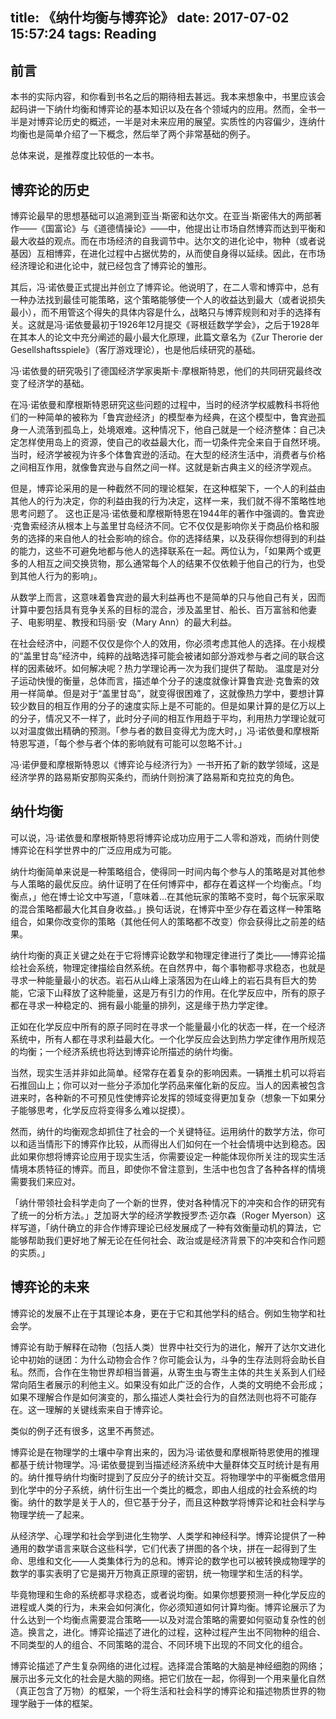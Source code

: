 title: 《纳什均衡与博弈论》
date: 2017-07-02 15:57:24
tags: Reading
---

## 前言

本书的实际内容，和你看到书名之后的期待相去甚远。我本来想象中，书里应该会起码讲一下纳什均衡和博弈论的基本知识以及在各个领域内的应用。然而，全书一半是对博弈论历史的概述，一半是对未来应用的展望。实质性的内容偏少，连纳什均衡也是简单介绍了一下概念，然后举了两个非常基础的例子。

总体来说，是推荐度比较低的一本书。

<!-- more -->

## 博弈论的历史

博弈论最早的思想基础可以追溯到亚当·斯密和达尔文。在亚当·斯密伟大的两部著作——《国富论》与《道德情操论》——中，他提出让市场自然博弈而达到平衡和最大收益的观点。而在市场经济的自我调节中。达尔文的进化论中，物种（或者说基因）互相博弈，在进化过程中占据优势的，从而使自身得以延续。因此，在市场经济理论和进化论中，就已经包含了博弈论的雏形。

其后，冯·诺依曼正式提出并创立了博弈论。他说明了，在二人零和博弈中，总有一种办法找到最佳可能策略，这个策略能够使一个人的收益达到最大（或者说损失最小），而不用管这个得失的具体内容是什么，战略只与博弈规则和对手的选择有关。这就是冯·诺依曼最初于1926年12月提交《哥根廷数学学会》，之后于1928年在其本人的论文中充分阐述的最小最大化原理，此篇文章名为《Zur Therorie der Gesellshaftsspiele》（客厅游戏理论），也是他后续研究的基础。

冯·诺依曼的研究吸引了德国经济学家奥斯卡·摩根斯特恩，他们的共同研究最终改变了经济学的基础。

在冯·诺依曼和摩根斯特恩研究这些问题的过程中，当时的经济学权威教科书将他们的一种简单的被称为「鲁宾逊经济」的模型奉为经典，在这个模型中，鲁宾逊孤身一人流落到孤岛上，处境艰难。这种情况下，他自己就是一个经济整体：自己决定怎样使用岛上的资源，使自己的收益最大化，而一切条件完全来自于自然环境。当时，经济学被视为许多个体鲁宾逊的活动。在大型的经济生活中，消费者与价格之间相互作用，就像鲁宾逊与自然之间一样。这就是新古典主义的经济学观点。

但是，博弈论采用的是一种截然不同的理论框架，在这种框架下，一个人的利益由其他人的行为决定，你的利益由我的行为决定，这样一来，我们就不得不策略性地思考问题了。 这也正是冯·诺依曼和摩根斯特恩在1944年的著作中强调的。鲁宾逊·克鲁索经济从根本上与盖里甘岛经济不同。它不仅仅是影响你关于商品价格和服务的选择的来自他人的社会影响的综合。你的选择结果，以及获得你想得到的利益的能力，这些不可避免地都与他人的选择联系在一起。两位认为，「如果两个或更多的人相互之间交换货物，那么通常每个人的结果不仅依赖于他自己的行为，也受到其他人行为的影响」。

从数学上而言，这意味着鲁宾逊的最大利益再也不是简单的只与他自己有关，因而计算中要包括具有竞争关系的目标的混合，涉及盖里甘、船长、百万富翁和他妻子、电影明星、教授和玛丽·安（Mary Ann）的最大利益。

在社会经济中，问题不仅仅是你个人的效用，你必须考虑其他人的选择。在小规模的“盖里甘岛”经济中，纯粹的战略选择可能会被诸如部分游戏参与者之间的联合这样的因素破坏。如何解决呢？热力学理论再一次为我们提供了帮助。 温度是对分子运动快慢的衡量，总体而言，描述单个分子的速度就像计算鲁宾逊·克鲁索的效用一样简单。但是对于“盖里甘岛”，就变得很困难了，这就像热力学中，要想计算较少数目的相互作用的分子的速度实际上是不可能的。但是如果计算的是亿万以上的分子，情况又不一样了，此时分子间的相互作用趋于平均，利用热力学理论就可以对温度做出精确的预测。「参与者的数目变得尤为庞大时，」冯·诺依曼和摩根斯特恩写道，「每个参与者个体的影响就有可能可以忽略不计。」

冯·诺伊曼和摩根斯特恩以《博弈论与经济行为》一书开拓了新的数学领域，这是经济学界的路易斯安那购买条约，而纳什则扮演了路易斯和克拉克的角色。

## 纳什均衡

可以说，冯·诺依曼和摩根斯特恩将博弈论成功应用于二人零和游戏，而纳什则使博弈论在科学世界中的广泛应用成为可能。

纳什均衡简单来说是一种策略组合，使得同一时间内每个参与人的策略是对其他参与人策略的最优反应。纳什证明了在任何博弈中，都存在着这样一个均衡点。「均衡点，」他在博士论文中写道，「意味着…在其他玩家的策略不变时，每个玩家采取的混合策略都最大化其自身收益。」换句话说，在博弈中至少存在着这样一种策略组合，如果你改变你的策略（其他任何人的策略都不改变）你会获得比之前差的结果。

纳什均衡的真正关键之处在于它将博弈论数学和物理定律进行了类比——博弈论描绘社会系统，物理定律描绘自然系统。在自然界中，每个事物都寻求稳态，也就是寻求一种能量最小的状态。岩石从山峰上滚落因为在山峰上的岩石具有巨大的势能，它滚下山释放了这种能量，这是万有引力的作用。在化学反应中，所有的原子都在寻求一种稳定的、拥有最小能量的排列，这是缘于热力学定律。

正如在化学反应中所有的原子同时在寻求一个能量最小化的状态一样，在一个经济系统中，所有人都在寻求利益最大化。一个化学反应会达到热力学定律作用所规范的均衡；一个经济系统也将达到博弈论所描述的纳什均衡。

当然，现实生活并非如此简单。经常存在着复杂的影响因素。一辆推土机可以将岩石推回山上；你可以对一些分子添加化学药品来催化新的反应。当人的因素被包含进来时，各种新的不可预见性使博弈论发挥的领域变得更加复杂（想象一下如果分子能够思考，化学反应将变得多么难以捉摸）。

然而，纳什的均衡观念却抓住了社会的一个关键特征。运用纳什的数学方法，你可以和适当情形下的博弈作比较，从而得出人们如何在一个社会情境中达到稳态。因此如果你想将博弈论应用于现实生活，你需要设定一种能体现你所关注的现实生活情境本质特征的博弈。而且，即使你不曾注意到，生活中也包含了各种各样的情境需要我们来应对。

「纳什带领社会科学走向了一个新的世界，使对各种情况下的冲突和合作的研究有了统一的分析方法。」芝加哥大学的经济学教授罗杰·迈尔森（Roger Myerson）这样写道，「纳什确立的非合作博弈理论已经发展成了一种有效衡量动机的算法，它能够帮助我们更好地了解无论在任何社会、政治或是经济背景下的冲突和合作问题的实质。」

## 博弈论的未来

博弈论的发展不止在于其理论本身，更在于它和其他学科的结合。例如生物学和社会学。

博弈论有助于解释在动物（包括人类）世界中社交行为的进化，解开了达尔文进化论中初始的谜团：为什么动物会合作？你可能会认为，斗争的生存法则将会助长自私。然而，合作在生物世界却相当普遍，从寄生虫与寄生主体的共生关系到人们经常向陌生者展示的利他主义。如果没有如此广泛的合作，人类的文明绝不会形成；如果不理解合作是如何演变的，那么描述人类社会行为的自然法则也将不可能存在。这一理解的关键线索来自于博弈论。

类似的例子还有很多，这里不再赘述。

博弈论是在物理学的土壤中孕育出来的，因为冯·诺依曼和摩根斯特恩使用的推理都基于统计物理学。冯·诺依曼提到当描述经济系统中大量群体交互时统计是有用的。纳什推导纳什均衡时提到了反应分子的统计交互。将物理学中的平衡概念借用到化学中的分子系统，纳什衍生出一个类比的概念，即由人组成的社会系统的均衡。纳什的数学是关于人的，但它基于分子，而且这种数学将博弈论和社会科学与物理学统一了起来。

从经济学、心理学和社会学到进化生物学、人类学和神经科学。博弈论提供了一种通用的数学语言来联合这些科学，它们代表了拼图的各个块，拼在一起得到了生命、思维和文化——人类集体行为的总和。博弈论的数学也可以被转换成物理学的数学的事实表明了它是揭开万物真正原理的密钥，统一物理学和生活的科学。

毕竟物理和生命的系统都寻求稳态，或者说均衡。如果你想要预测一种化学反应的进程或人类的行为，未来会如何演化，你必须知道如何计算均衡。博弈论展示了为什么达到一个均衡点需要混合策略——以及对混合策略的需要如何驱动复杂性的创造。换言之，进化。博弈论描述了进化的过程，这种过程产生出不同物种的组合、不同类型的人的组合、不同策略的混合、不同环境下出现的不同文化的组合。

博弈论描述了产生复杂网络的进化过程。选择混合策略的大脑是神经细胞的网络；展示出多元文化的社会是大脑的网络。把它们放在一起，你得到一个用来量化自然（真正包含了万物）的框架，一个将生活和社会科学的博弈论和描述物质世界的物理学融于一体的框架。

